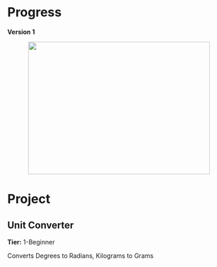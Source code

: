 # Progress
**Version 1**
<p align="center">
  <img width="411" height="300" src="https://user-images.githubusercontent.com/64830745/82939124-7e491280-9fb0-11ea-8aff-f257c523c69d.gif"></img>
</p>

# Project
## Unit Converter

**Tier:** 1-Beginner

Converts Degrees to Radians, Kilograms to Grams

